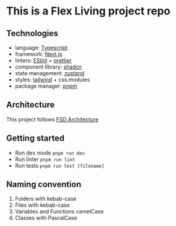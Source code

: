 # This is a Flex Living project repo

## Technologies
- language: [Typescript](about:blank)
- framework: [Next.js](https://nextjs.org/)
- linters: [ESlint](https://eslint.org/) + [prettier](about:blank)
- component library: [shadcn](https://ui.shadcn.com/)
- state management: [zustand](https://zustand.docs.pmnd.rs/getting-started/introduction)
- styles: [tailwind](https://tailwindcss.com/) + css.modules
- package manager: [pnpm](https://pnpm.io/)

## Architecture
This project follows [FSD Architecture](https://feature-sliced.design/docs/get-started/overview)

## Getting started
- Run dev mode ```pnpm run dev```
- Run linter ```pnpm run lint```
- Run tests ```pnpm run test [filename]```

## Naming convention
1. Folders with kebab-case
2. Files with kebab-case
3. Variables and Functions camelCase
4. Classes with PascalCase